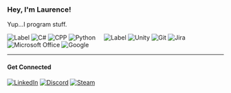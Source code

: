 ### Hey, I'm Laurence!

Yup...I program stuff.



![Label](https://img.shields.io/badge/Programming%20Languages:-black?style=flat-square)
![C#](https://img.shields.io/badge/-C%23-black?style=flat-square&logo=c-sharp)
![CPP](https://img.shields.io/badge/-C%2B%2B-black?style=flat-square&logo=c%2B%2B)
![Python](https://img.shields.io/badge/-python-black?style=flat-square&logo=python&logoColor=white)
&nbsp;&nbsp;&nbsp; <!-- for spacing -->
![Label](https://img.shields.io/badge/Tools:-black?style=flat-square)
![Unity](https://img.shields.io/badge/Unity-100000?style=flat-square&logo=unity&logoColor=white)
![Git](https://img.shields.io/badge/git-black?style=flat-square&logo=git&logoColor=white)
![Jira](https://img.shields.io/badge/jira-black.svg?style=flat-square&logo=jira&logoColor=white)
![Microsoft Office](https://img.shields.io/badge/Microsoft_Office-black?style=flat-square&logo=microsoft-office&logoColor=white)
![Google](https://img.shields.io/badge/google-black?style=flat-square&logo=google&logoColor=white)



---

<!--
Resource:
https://shields.io/ 
https://dev.to/envoy_/150-badges-for-github-pnk
https://zzetao.github.io/awesome-github-profile/
-->
#### Get Connected
[![LinkedIn](https://img.shields.io/badge/LinkedIn-0077B5?style=flat-square&logo=linkedin&logoColor=white)](https://www.linkedin.com/in/laurencesadler/)
[![Discord](https://img.shields.io/badge/Discord-7289DA?style=flat-square&logo=discord&logoColor=white)](https://discordapp.com/users/lvlzro#9297)
[![Steam](https://img.shields.io/badge/Steam-000000?style=flat-square&logo=steam&logoColor=white)](https://steamcommunity.com/id/lvlzro)


<!--
**SirLorrence/SirLorrence** is a ✨ _special_ ✨ repository because its `README.md` (this file) appears on your GitHub profile.

Here are some ideas to get you started:

- 🔭 I’m currently working on ...
- 🌱 I’m currently learning ...
- 👯 I’m looking to collaborate on ...
- 🤔 I’m looking for help with ...
- 💬 Ask me about ...
- 📫 How to reach me: ...
- 😄 Pronouns: ...
- ⚡ Fun fact: ...
-->
